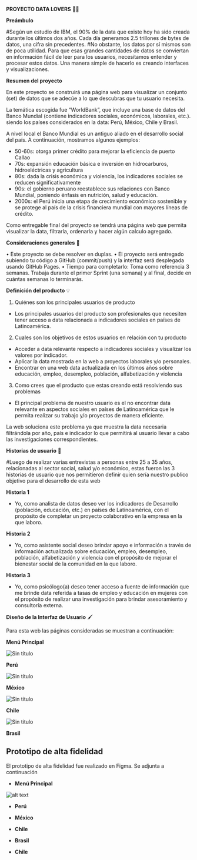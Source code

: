  **PROYECTO DATA LOVERS** 👩‍💻

 **Preámbulo**

#Según un estudio de IBM, el 90% de la data que existe hoy ha sido creada durante los últimos dos años. Cada día generamos 2.5 trillones de bytes de datos, una cifra sin precedentes.
#No obstante, los datos por sí mismos son de poca utilidad. Para que esas grandes cantidades de datos se conviertan en información fácil de leer para los usuarios, necesitamos entender y procesar estos datos. Una manera simple de hacerlo es creando interfaces y visualizaciones.


 **Resumen del proyecto**

En este proyecto se construirá una página web para visualizar un conjunto (set) de datos que se adecúe a lo que descubras que tu usuario necesita.

La temática escogida fue “WorldBank”, que incluye una base de datos del Banco Mundial (contiene indicadores sociales, económicos, laborales, etc.). siendo los países considerados en la data: Perú, México, Chile y Brasil.

A nivel local el Banco Mundial es un antiguo aliado en el desarrollo social del país.
A continuación, mostramos algunos ejemplos:

-	50-60s: otorga primer crédito para mejorar la eficiencia de puerto Callao
-	70s: expansión educación básica e inversión en hidrocarburos, hidroeléctricas y agricultura
-	80s: dada la crisis económica y violencia, los indicadores sociales se reducen significativamente
-	90s: el gobierno peruano reestablece sus relaciones con Banco Mundial, poniendo énfasis en nutrición, salud y educación.
-	2000s: el Perú inicia una etapa de crecimiento económico sostenible y se protege al país de la crisis financiera mundial con mayores líneas de crédito.


Como entregable final del proyecto se tendrá una página web que permita visualizar la data, filtrarla, ordenarla y hacer algún calculo agregado.


**Consideraciones generales** 📌


•	Este proyecto se debe resolver en duplas.
•	El proyecto será entregado subiendo tu código a GitHub (commit/push) y la interfaz será desplegada usando GitHub Pages.
•	Tiempo para completarlo: Toma como referencia 3 semanas. Trabaja durante el primer Sprint (una semana) y al final, decide en cuántas semanas lo terminarás.


**Definición del producto** 💡

1)	Quiénes son los principales usuarios de producto
-	Los principales usuarios del producto son profesionales que necesiten tener acceso a data relacionada a indicadores sociales en países de Latinoamérica.

2)	Cuales son los objetivos de estos usuarios en relación con tu producto
-	Acceder a data relevante respecto a indicadores sociales y visualizar los valores por indicador.
-	Aplicar la data mostrada en la web a proyectos laborales y/o personales.
-	Encontrar en una web data actualizada en los últimos años sobre educación, empleo, desempleo, población, alfabetización y violencia

3)	Como crees que el producto que estas creando está resolviendo sus problemas
-	El principal problema de nuestro usuario es el no encontrar data relevante en aspectos sociales en países de Latinoamérica que le permita realizar su trabajo y/o proyectos de manera eficiente.

  La web soluciona este problema ya que muestra la data necesaria filtrándola por año, país e indicador lo que permitirá al usuario llevar a cabo las investigaciones correspondientes.



  **Historias de usuario** 👫


 #Luego de realizar varias entrevistas a personas entre 25 a 35 años, relacionadas al sector social, salud y/o económico, estas fueron las 3 historias de usuario que nos permitieron definir quien sería nuestro publico objetivo para el desarrollo de esta web


  **Historia 1**
 - Yo, como analista de datos deseo ver los indicadores de Desarrollo (población, educación, etc.) en países de Latinoamérica, con el propósito de completar un proyecto colaborativo en la empresa en la que laboro.


  **Historia 2**
 - Yo, como asistente social deseo brindar apoyo e información a través de información actualizada sobre educación, empleo, desempleo, población, alfabetización y violencia con el propósito de mejorar el bienestar social de la comunidad en la que laboro.


 **Historia 3**
 - Yo, como psicólogo(a) deseo tener acceso a fuente de información que me brinde data referida a tasas de empleo y educación en mujeres con el propósito de realizar una investigación para brindar asesoramiento y consultoría externa.


 **Diseño de la Interfaz de Usuario** 🖌

 Para esta web las páginas consideradas se muestran a continuación:

__Menú Principal__

![Sin titulo](https://i.ibb.co/7nJVKCX/incicio.jpg)


__Perú__

![Sin titulo](https://i.ibb.co/2vJ6FNQ/pagina-inicio.jpg)



__México__

![Sin titulo](https://i.ibb.co/3Ns5fpK/2019-01-08-8-19-a-m-Office-Lens.jpg)



__Chile__

![Sin titulo](https://i.ibb.co/5254zVC/chil.jpg)


__Brasil__

## Prototipo de alta fidelidad

El prototipo de alta fidelidad fue realizado en Figma. Se adjunta a continuación

- __Menú Principal__

![alt text](https://i.ibb.co/Yj3NSGD/World-Bank-Page.png)
- __Perú__

- __México__

- __Chile__

- __Brasil__

- __Chile__
